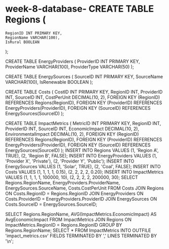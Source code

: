 # week-8-database- CREATE TABLE Regions (
    RegionID INT PRIMARY KEY,
    RegionName VARCHAR(100),
    IsRural BOOLEAN
);

CREATE TABLE EnergyProviders (
    ProviderID INT PRIMARY KEY,
    ProviderName VARCHAR(100),
    ProviderType VARCHAR(50)
);

CREATE TABLE EnergySources (
    SourceID INT PRIMARY KEY,
    SourceName VARCHAR(100),
    IsRenewable BOOLEAN
);

CREATE TABLE Costs (
    CostID INT PRIMARY KEY,
    RegionID INT,
    ProviderID INT,
    SourceID INT,
    CostPerUnit DECIMAL(10, 2),
    FOREIGN KEY (RegionID) REFERENCES Regions(RegionID),
    FOREIGN KEY (ProviderID) REFERENCES EnergyProviders(ProviderID),
    FOREIGN KEY (SourceID) REFERENCES EnergySources(SourceID)
);

CREATE TABLE ImpactMetrics (
    MetricID INT PRIMARY KEY,
    RegionID INT,
    ProviderID INT,
    SourceID INT,
    EconomicImpact DECIMAL(10, 2),
    EnvironmentalImpact DECIMAL(10, 2),
    FOREIGN KEY (RegionID) REFERENCES Regions(RegionID),
    FOREIGN KEY (ProviderID) REFERENCES EnergyProviders(ProviderID),
    FOREIGN KEY (SourceID) REFERENCES EnergySources(SourceID)
);
INSERT INTO Regions VALUES (1, 'Region A', TRUE), (2, 'Region B', FALSE);
INSERT INTO EnergyProviders VALUES (1, 'Provider X', 'Private'), (2, 'Provider Y', 'Public');
INSERT INTO EnergySources VALUES (1, 'Solar', TRUE), (2, 'Coal', FALSE);
INSERT INTO Costs VALUES (1, 1, 1, 1, 0.15), (2, 2, 2, 2, 0.20);
INSERT INTO ImpactMetrics VALUES (1, 1, 1, 1, 100000, 10), (2, 2, 2, 2, 200000, 30);
SELECT Regions.RegionName, EnergyProviders.ProviderName, EnergySources.SourceName, Costs.CostPerUnit
FROM Costs
JOIN Regions ON Costs.RegionID = Regions.RegionID
JOIN EnergyProviders ON Costs.ProviderID = EnergyProviders.ProviderID
JOIN EnergySources ON Costs.SourceID = EnergySources.SourceID;

SELECT Regions.RegionName, AVG(ImpactMetrics.EconomicImpact) AS AvgEconomicImpact
FROM ImpactMetrics
JOIN Regions ON ImpactMetrics.RegionID = Regions.RegionID
GROUP BY Regions.RegionName;
SELECT * FROM ImpactMetrics INTO OUTFILE 'impact_metrics.csv'
FIELDS TERMINATED BY ',' 
LINES TERMINATED BY '\n';
